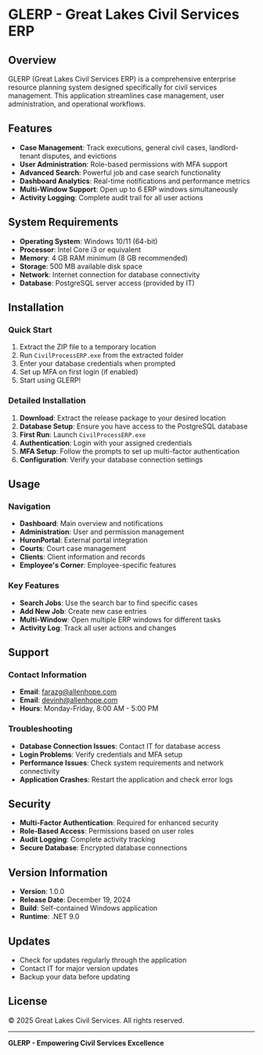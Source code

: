 # GLERP - Great Lakes Civil Services ERP

## Overview
GLERP (Great Lakes Civil Services ERP) is a comprehensive enterprise resource planning system designed specifically for civil services management. This application streamlines case management, user administration, and operational workflows.

## Features
- **Case Management**: Track executions, general civil cases, landlord-tenant disputes, and evictions
- **User Administration**: Role-based permissions with MFA support
- **Advanced Search**: Powerful job and case search functionality
- **Dashboard Analytics**: Real-time notifications and performance metrics
- **Multi-Window Support**: Open up to 6 ERP windows simultaneously
- **Activity Logging**: Complete audit trail for all user actions

## System Requirements
- **Operating System**: Windows 10/11 (64-bit)
- **Processor**: Intel Core i3 or equivalent
- **Memory**: 4 GB RAM minimum (8 GB recommended)
- **Storage**: 500 MB available disk space
- **Network**: Internet connection for database connectivity
- **Database**: PostgreSQL server access (provided by IT)

## Installation

### Quick Start
1. Extract the ZIP file to a temporary location
2. Run `CivilProcessERP.exe` from the extracted folder
3. Enter your database credentials when prompted
4. Set up MFA on first login (if enabled)
5. Start using GLERP!

### Detailed Installation
1. **Download**: Extract the release package to your desired location
2. **Database Setup**: Ensure you have access to the PostgreSQL database
3. **First Run**: Launch `CivilProcessERP.exe`
4. **Authentication**: Login with your assigned credentials
5. **MFA Setup**: Follow the prompts to set up multi-factor authentication
6. **Configuration**: Verify your database connection settings

## Usage

### Navigation
- **Dashboard**: Main overview and notifications
- **Administration**: User and permission management
- **HuronPortal**: External portal integration
- **Courts**: Court case management
- **Clients**: Client information and records
- **Employee's Corner**: Employee-specific features

### Key Features
- **Search Jobs**: Use the search bar to find specific cases
- **Add New Job**: Create new case entries
- **Multi-Window**: Open multiple ERP windows for different tasks
- **Activity Log**: Track all user actions and changes

## Support

### Contact Information
- **Email**: farazg@allenhope.com
- **Email**: devinh@allenhope.com
- **Hours**: Monday-Friday, 8:00 AM - 5:00 PM

### Troubleshooting
- **Database Connection Issues**: Contact IT for database access
- **Login Problems**: Verify credentials and MFA setup
- **Performance Issues**: Check system requirements and network connectivity
- **Application Crashes**: Restart the application and check error logs

## Security
- **Multi-Factor Authentication**: Required for enhanced security
- **Role-Based Access**: Permissions based on user roles
- **Audit Logging**: Complete activity tracking
- **Secure Database**: Encrypted database connections

## Version Information
- **Version**: 1.0.0
- **Release Date**: December 19, 2024
- **Build**: Self-contained Windows application
- **Runtime**: .NET 9.0

## Updates
- Check for updates regularly through the application
- Contact IT for major version updates
- Backup your data before updating

## License
© 2025 Great Lakes Civil Services. All rights reserved.

---

**GLERP - Empowering Civil Services Excellence** 
